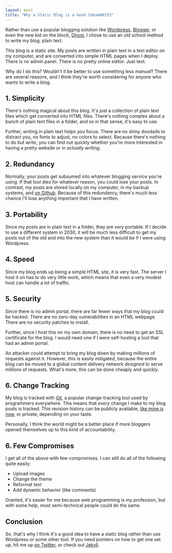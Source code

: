 ```yaml
---
layout: post
title: "Why a Static Blog is a Good Idea&#0153"
---
```


Rather than use a popular blogging solution like [Wordpress][wordpress],
[Blogger][blogger], or even the new kid on the block, [Ghost][ghost], I chose
to use an old school method to write my blog: plain text.

This blog is a static site. My posts are written in plain text in a text editor 
on my computer, and are converted into simple HTML pages when I deploy. There is
no admin panel. There is no pretty online editor. Just text.

Why do I do this? Wouldn't it be better to use something less _manual_? There
are several reasons, and I think they're worth considering for anyone who wants
to write a blog.

## 1. Simplicity

There's nothing magical about this blog. It's just a collection of plain text
files which get converted into HTML files. There's nothing complex about a bunch
of plain text files in a folder, and so in that sense, it's easy to use.

Further, writing in plain text helps you focus. There are no shiny doodads to
distract you, no fonts to adjust, no colors to select. Because there's nothing
to do but write, you can find out quickly whether you're more interested in
having a pretty website or in _actually writing_.

## 2. Redundancy

Normally, your posts get subsumed into whatever blogging service you're using. 
If that tool dies for whatever reason, you could lose your posts. In contrast, 
my posts are stored locally on my computer, in my backup systems, and 
[on Github][github].  Because of this redundancy, there's much less chance I'll
lose anything important that I have written.

## 3. Portability

Since my posts are in plain text in a folder, they are _very_ portable. If I
decide to use a different system in 2030, it will be much less difficult to get
my posts out of the old and into the new system than it would be if I were using
Wordpress.

## 4. Speed

Since my blog ends up being a simple HTML site, it is very fast. The server I
host it on has to do very little work, which means that even a very modest host
can handle a lot of traffic.

## 5. Security

Since there is no admin portal, there are far fewer ways that my blog could be
hacked. There are no zero-day vulnerabilities in an HTML webpage. There are no
security patches to install.

Further, since I host this on my own domain, there is no need to get an SSL
certificate for the blog. I would need one if I were self-hosting a tool that
had an admin portal.

An attacker _could_ attempt to bring my blog down by making millions of requests 
against it. However, this is easily mitigated, because the entire blog can be 
moved to a global content delivery network _designed_ to serve millions of 
requests. What's more, this can be done cheaply and quickly.

## 6. Change Tracking

My blog is tracked with [Git](http://git-scm.org), a popular change-tracking
tool used by programmers everywhere. This means that _every_ change I make to my
blog posts is tracked. This revision history can be publicly available, 
[like mine is now][github-commits], or private, depending on your taste.

Personally, I think the world might be a better place if more bloggers opened
themselves up to this kind of accountability.

## 6. Few Compromises

I get all of the above with few compromises. I can still do all of the
following quite easily:

- Upload images
- Change the theme
- Reformat text
- Add dynamic behavior (like comments)

Granted, it's easier for me because web programming is my profession, but with
some help, most semi-technical people could do the same.

## Conclusion

So, that's why I think it's a good idea to have a static blog rather than use
Wordpress or some other tool. If you need pointers on how to get one set up, hit
me up [on Twitter][twitter], or check out [Jekyll][jekyll].

[ghost]: https://ghost.org
[blogger]: http://blogger.com
[wordpress]: http://wordpress.com
[markdown]: http://daringfireball.net/projects/markdown/
[github]: http://github.com/danielberkompas/danielberkompas.github.io
[github-commits]: https://github.com/danielberkompas/danielberkompas.github.io/commits/master
[twitter]: https://twitter.com/dberkom
[jekyll]: https://jekyllrb.com
